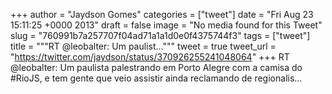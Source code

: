 
+++
author = "Jaydson Gomes"
categories = ["tweet"]
date = "Fri Aug 23 15:11:25 +0000 2013"
draft = false
image = "No media found for this Tweet"
slug = "760991b7a257707f04ad71a1a1d0e0f4375744f3"
tags = ["tweet"]
title = """RT @leobalter: Um paulist..."""
tweet = true
tweet_url = "https://twitter.com/jaydson/status/370926255241048064"
+++
RT @leobalter: Um paulista palestrando em Porto Alegre com a camisa do #RioJS, e tem gente que veio assistir ainda reclamando de regionalis…

